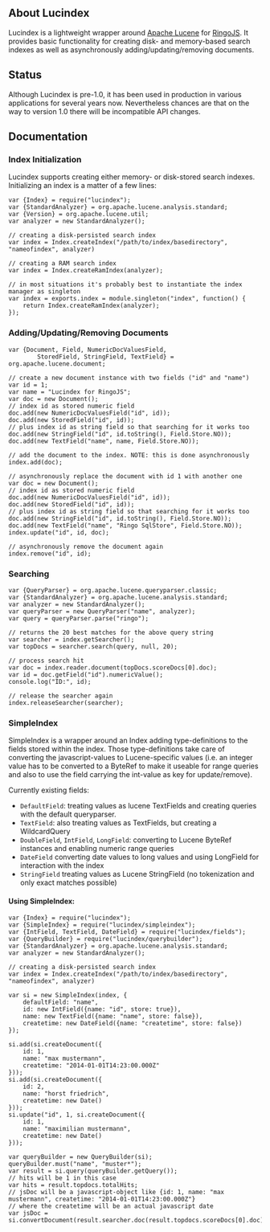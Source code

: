 ## About Lucindex

Lucindex is a lightweight wrapper around [Apache Lucene] for [RingoJS]. It provides basic functionality for creating disk- and memory-based search indexes as well as asynchronously adding/updating/removing documents.

## Status

Although Lucindex is pre-1.0, it has been used in production in various applications for several years now. Nevertheless chances are that on the way to version 1.0 there will be incompatible API changes.

## Documentation

### Index Initialization

Lucindex supports creating either memory- or disk-stored search indexes. Initializing an index is a matter of a few lines:

    var {Index} = require("lucindex");
    var {StandardAnalyzer} = org.apache.lucene.analysis.standard;
    var {Version} = org.apache.lucene.util;
    var analyzer = new StandardAnalyzer();

    // creating a disk-persisted search index
    var index = Index.createIndex("/path/to/index/basedirectory", "nameofindex", analyzer)

    // creating a RAM search index
    var index = Index.createRamIndex(analyzer);

    // in most situations it's probably best to instantiate the index manager as singleton
    var index = exports.index = module.singleton("index", function() {
        return Index.createRamIndex(analyzer);
    });

### Adding/Updating/Removing Documents

    var {Document, Field, NumericDocValuesField,
            StoredField, StringField, TextField} = org.apache.lucene.document;

    // create a new document instance with two fields ("id" and "name")
    var id = 1;
    var name = "Lucindex for RingoJS";
    var doc = new Document();
    // index id as stored numeric field
    doc.add(new NumericDocValuesField("id", id));
    doc.add(new StoredField("id", id));
    // plus index id as string field so that searching for it works too
    doc.add(new StringField("id", id.toString(), Field.Store.NO));
    doc.add(new TextField("name", name, Field.Store.NO));

    // add the document to the index. NOTE: this is done asynchronously
    index.add(doc);

    // asynchronously replace the document with id 1 with another one
    var doc = new Document();
    // index id as stored numeric field
    doc.add(new NumericDocValuesField("id", id));
    doc.add(new StoredField("id", id));
    // plus index id as string field so that searching for it works too
    doc.add(new StringField("id", id.toString(), Field.Store.NO));
    doc.add(new TextField("name", "Ringo SqlStore", Field.Store.NO));
    index.update("id", id, doc);

    // asynchronously remove the document again
    index.remove("id", id);

### Searching

    var {QueryParser} = org.apache.lucene.queryparser.classic;
    var {StandardAnalyzer} = org.apache.lucene.analysis.standard;
    var analyzer = new StandardAnalyzer();
    var queryParser = new QueryParser("name", analyzer);
    var query = queryParser.parse("ringo");

    // returns the 20 best matches for the above query string
    var searcher = index.getSearcher();
    var topDocs = searcher.search(query, null, 20);
    
    // process search hit
    var doc = index.reader.document(topDocs.scoreDocs[0].doc);
    var id = doc.getField("id").numericValue();
    console.log("ID:", id);
    
    // release the searcher again
    index.releaseSearcher(searcher);


 [Apache Lucene]: http://lucene.apache.org/java/
 [RingoJS]: http://github.com/ringo/ringojs/

### SimpleIndex

SimpleIndex is a wrapper around an Index adding type-definitions to the fields stored within the index. Those type-definitions take care of converting the javascript-values to Lucene-specific values (i.e. an integer value has to be converted to a ByteRef to make it useable for range queries and also to use the field carrying the int-value as key for update/remove).

Currently existing fields:
- `DefaultField`: treating values as lucene TextFields and creating queries with the default queryparser.
- `TextField`: also treating values as TextFields, but creating a WildcardQuery
- `DoubleField`, `IntField`, `LongField`: converting to Lucene ByteRef instances and enabling numeric range queries
- `DateField` converting date values to long values and using LongField for interaction with the index
- `StringField` treating values as Lucene StringField (no tokenization and only exact matches possible)

#### Using SimpleIndex:

    var {Index} = require("lucindex");
    var {SimpleIndex} = require("lucindex/simpleindex");
    var {IntField, TextField, DateField} = require("lucindex/fields");
    var {QueryBuilder} = require("lucindex/querybuilder");
    var {StandardAnalyzer} = org.apache.lucene.analysis.standard;
    var analyzer = new StandardAnalyzer();

    // creating a disk-persisted search index
    var index = Index.createIndex("/path/to/index/basedirectory", "nameofindex", analyzer)
    
    var si = new SimpleIndex(index, {
        defaultField: "name",
        id: new IntField({name: "id", store: true}),
        name: new TextField({name: "name", store: false}),
        createtime: new DateField({name: "createtime", store: false})
    });

    si.add(si.createDocument({
        id: 1,
        name: "max mustermann",
        createtime: "2014-01-01T14:23:00.000Z"
    }));
    si.add(si.createDocument({
        id: 2,
        name: "horst friedrich",
        createtime: new Date()
    }));
    si.update("id", 1, si.createDocument({
        id: 1,
        name: "maximilian mustermann",
        createtime: new Date()
    }));

    var queryBuilder = new QueryBuilder(si);
    queryBuilder.must("name", "muster*");
    var result = si.query(queryBuilder.getQuery());
    // hits will be 1 in this case
    var hits = result.topdocs.totalHits;
    // jsDoc will be a javascript-object like {id: 1, name: "max mustermann", createtime: "2014-01-01T14:23:00.000Z"}
    // where the createtime will be an actual javascript date
    var jsDoc = si.convertDocument(result.searcher.doc(result.topdocs.scoreDocs[0].doc));
